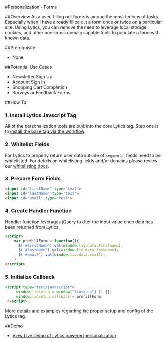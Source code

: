 #Personalization - Forms

##Overview
As a user, filling out forms is among the most tedious of tasks. Especially when I have already filled out a form once or twice on a particular site. Using Lytics, you can remove the need to leverage local storage, cookies, and other non-cross domain capable tools to populate a form with known data. 
  
##Prerequisite
*  None

##Potential Use Cases
*  Newsletter Sign Up
*  Account Sign In
*  Shopping Cart Completion
*  Surveys or Feedback Forms

##How To

### 1. Install Lytics Javscript Tag
All of the personalization tools are built into the core Lytics tag. Step one is to [install the base tag via the workflow](https://activate.getlytics.com/#/integrations/8075d31de91d41b084c23f3d7bbc4f28/action/7d646295b81940cc823e0683245716b4/setup).

### 2. Whitelist Fields
For Lytics to properly return user data outside of `segments`, fields need to be whitelisted. For details on whitelisting fields and/or domains please review our [whitelisting docs](../../core/whitelisting_fields.md).

### 3. Prepare Form Fields

```html
<input id="firstName" type="text">
<input id="lastName" type="text">
<input id="email" type="text">
```

### 4. Create Handler Function
Handler function leverages jQuery to alter the input value once data has been returned from Lytics.

```html
<script>
	var prefillForm = function(){
	  $('#firstName').val(window.lio.data.firstname);
	  $('#lastName').val(window.lio.data.lastname);
	  $('#email').val(window.lio.data.email);
	}
</script>
```

### 5. Initialize Callback
```html
<script type="text/javascript">
     window.liosetup = window["liosetup"] || {};
     window.liosetup.callback = prefillForm;
 </script>
```
[More details and examples](../../core/javascript_tag.md) regarding the proper setup and config of the Lytics tag.
    
##Demo
* [View Live Demo of Lytics powered personalization](http://lytics.github.io/examples/personalization-forms.html)